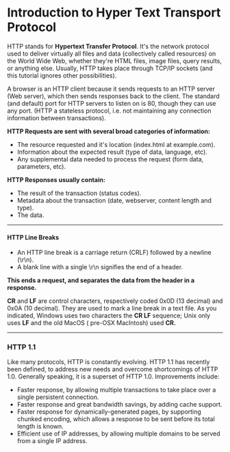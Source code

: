 # Introduction to Hyper Text Transport Protocol

HTTP stands for **Hypertext Transfer Protocol**. It's the network protocol used to deliver virtually all files and data \(collectively called resources\) on the World Wide Web, whether they're HTML files, image files, query results, or anything else. Usually, HTTP takes place through TCP/IP sockets \(and this tutorial ignores other possibilities\).

A browser is an HTTP client because it sends requests to an HTTP server \(Web server\), which then sends responses back to the client. The standard \(and default\) port for HTTP servers to listen on is 80, though they can use any port.  \(HTTP a stateless protocol, i.e. not maintaining any connection information between transactions\).

**HTTP Requests are sent with several broad categories of information:**

* The resource requested and it's location \(index.html at example.com\).
* Information about the expected result \(type of data, language, etc\).
* Any supplemental data needed to process the request \(form data, parameters, etc\).

**HTTP Responses usually contain:**

* The result of the transaction \(status codes\).
* Metadata about the transaction \(date, webserver, content length and type\).
* The data.

---

#### HTTP Line Breaks

* An HTTP line break is a carriage return \(CRLF\) followed by a newline \(\r\n\).
* A blank line with a single \r\n signifies the end of a header.

**This ends a request, and separates the data from the header in a response.**

**CR** and **LF** are control characters, respectively coded 0x0D \(13 decimal\) and 0x0A \(10 decimal\). They are used to mark a line break in a text file. As you indicated, Windows uses two characters the **CR LF** sequence; Unix only uses **LF** and the old MacOS \( pre-OSX MacIntosh\) used **CR.**

---

### HTTP 1.1

Like many protocols, HTTP is constantly evolving. HTTP 1.1 has recently been defined, to address new needs and overcome shortcomings of HTTP 1.0. Generally speaking, it is a superset of HTTP 1.0. Improvements include:

* Faster response, by allowing multiple transactions to take place over a single persistent connection.
* Faster response and great bandwidth savings, by adding cache support.
* Faster response for dynamically-generated pages, by supporting chunked encoding, which allows a response to be sent before its total length is known.
* Efficient use of IP addresses, by allowing multiple domains to be served from a single IP address.



